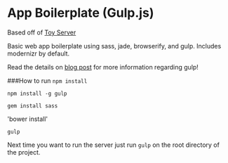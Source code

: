 App Boilerplate (Gulp.js)
==========

Based off of [Toy Server](https://github.com/deini/toy-server)

Basic web app boilerplate using sass, jade, browserify, and gulp. Includes modernizr by default.

Read the details on [blog post](http://deini.im/gulp-js-first-impressions/) for more information regarding gulp!

###How to run
`npm install`

`npm install -g gulp`

`gem install sass`

'bower install'

`gulp`


Next time you want to run the server just run `gulp` on the root directory of the project.